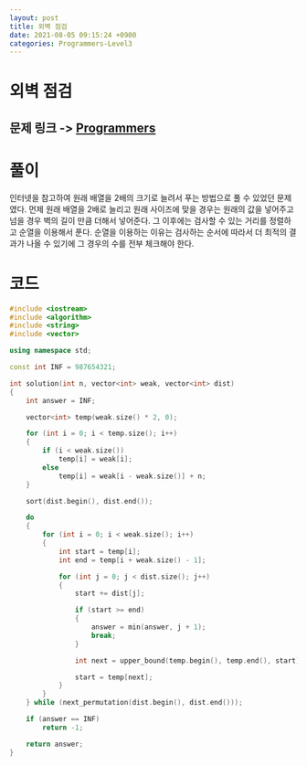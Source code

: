 ```yaml
---
layout: post
title: 외벽 점검
date: 2021-08-05 09:15:24 +0900
categories: Programmers-Level3
---
```


# 외벽 점검
## 문제 링크 -> [Programmers](https://programmers.co.kr/learn/courses/30/lessons/60062)

# 풀이
인터넷을 참고하여 원래 배열을 2배의 크기로 늘려서 푸는 방법으로 풀 수 있었던 문제였다. 먼제 원래 배열을 2배로 늘리고 원래 사이즈에 맞을 경우는 원래의 값을 넣어주고 넘을 경우 벽의 길이 만큼 더해서 넣어준다. 그 이후에는 검사할 수 있는 거리를 정렬하고 순열을 이용해서 푼다. 순열을 이용하는 이유는 검사하는 순서에 따라서 더 최적의 결과가 나올 수 있기에 그 경우의 수를 전부 체크해야 한다.

# 코드
```c++
#include <iostream>
#include <algorithm>
#include <string>
#include <vector>

using namespace std;

const int INF = 987654321;

int solution(int n, vector<int> weak, vector<int> dist) 
{
    int answer = INF;

    vector<int> temp(weak.size() * 2, 0);

    for (int i = 0; i < temp.size(); i++)
    {
        if (i < weak.size())
            temp[i] = weak[i];
        else
            temp[i] = weak[i - weak.size()] + n;
    }

    sort(dist.begin(), dist.end());

    do
    {
        for (int i = 0; i < weak.size(); i++)
        {
            int start = temp[i];
            int end = temp[i + weak.size() - 1];

            for (int j = 0; j < dist.size(); j++)
            {
                start += dist[j];

                if (start >= end)
                {
                    answer = min(answer, j + 1);
                    break;
                }

                int next = upper_bound(temp.begin(), temp.end(), start) - temp.begin();

                start = temp[next];
            }
        }
    } while (next_permutation(dist.begin(), dist.end()));

    if (answer == INF)
        return -1;

    return answer;
}
```